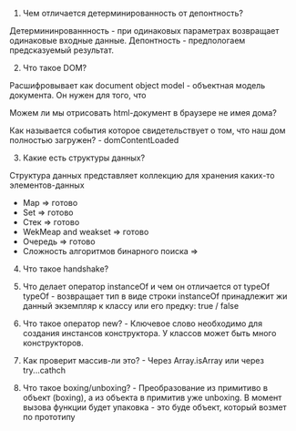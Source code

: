 1. Чем отличается детерминированность от депонтность? 

Детермининрованнность - при одинаковых параметрах возвращает одинаковые входные данные. Депонтность - предпологаем предсказуемый результат.

2. Что такое DOM?

Расшифровывает как document object model - объектная модель документа. Он нужен для того,
что 

Можем ли мы отрисовать html-документ в браузере не имея дома? 

Как называется события которое свидетельствует о том, что наш дом полностью загружен? -
domContentLoaded

3. Какие есть структуры данных? 

Структура данных представляет коллекцию для хранения каких-то элементов-данных
- Map => готово
- Set  => готово
- Стек => готово
- WekMeap and weakset => готово
- Очередь => готово
- Сложность алгоритмов бинарного поиска => 

4. Что такое handshake?

5. Что делает оператор instanceOf и чем он отличается от typeOf
typeOf -  возвращает тип в виде строки
instanceOf принадлежит жи данный экземпляр к классу или его предку: true / false  

6. Что такое оператор new? - Ключевое слово необходимо для создания инстансов конструктора. У классов может быть много конструкторов.

7. Как проверит массив-ли это? - Через Array.isArray или через try...cathch

8. Что такое boxing/unboxing? - Преобразование из примитиво в объект (boxing), а из объекта в примитив уже unboxing. В момент вызова функции будет упаковка - это буде объект, который возмет по прототипу